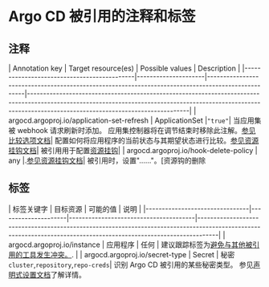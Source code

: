 <!-- TRANSLATED by md-translate -->
<!-- TRANSLATED by md-translate -->

# Argo CD 被引用的注释和标签

## 注释

| Annotation key | Target resource(es) | Possible values | Description | |--------------------------------------------|---------------------|---------------------------------------------------------------------------------------------------|--------------------------------------------------------------------------------------------------------------------------------------------------------------------------------------------------------------| | argocd.argoproj.io/application-set-refresh | ApplicationSet |`"true"`| 当应用集被 webhook 请求刷新时添加。 应用集控制器将在调节结束时移除此注解。[参见比较选项文档](compare-options.md)| 配置如何将应用程序的当前状态与其期望状态进行比较。[参见资源挂钩文档](resource_hooks.md)| 被引用用于配置[资源挂钩](resource_hooks.md)| | argocd.argoproj.io/hook-delete-policy | any |.[参见资源挂钩文档](resource_hooks.md#hook-deletion-policies)| 被引用时，设置"......"。[资源钩的删除

## 标签

| 标签关键字 | 目标资源 | 可能的值 | 说明 | |--------------------------------|---------------------|---------------------------------------|------------------------------------------------------------------------------------------------------------------------------------------------------------------| | argocd.argoproj.io/instance | 应用程序 | 任何 | 建议跟踪标签为[避免与其他被引用的工具发生冲突。](../faq.md#why-is-my-app-out-of-sync-even-after-syncing). | | argocd.argoproj.io/secret-type | Secret | 秘密`cluster`,`repository`,`repo-creds`| 识别 Argo CD 被引用的某些秘密类型。 参见[声明式设置文档](../operator-manual/declarative-setup.md)了解详情。